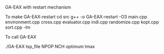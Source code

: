 GA-EAX with restart mechanism

To make GA-EAX-restart
cd src
g++ -o GA-EAX-restart -O3 main.cpp environment.cpp cross.cpp evaluator.cpp indi.cpp randomize.cpp kopt.cpp sort.cpp -lm

To call GA-EAX

./GA-EAX tsp_file NPOP NCH optimum tmax